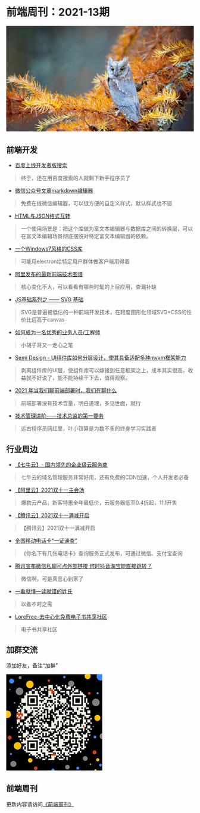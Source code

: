 # 前端周刊：2021-13期

[![](/img/bing/20211023.png?imageMogr2/thumbnail/960x)](https://cn.bing.com/search?q=红角鸮)

## 前端开发

- [百度上线开发者版搜索](https://kaifa.baidu.com/)

> 终于，还在用百度搜索的人就剩下新手程序员了

- [微信公众号文章markdown编辑器](https://github.com/doocs/md)

> 免费在线微信编辑器，可以很方便的自定义样式，默认样式也不错

- [HTML与JSON格式互转](https://github.com/Jxck/html2json)

> 一个使用场景是：把这个库做为富文本编辑器与数据库之间的转换层，可以在富文本编辑场景彻底摆脱对特定富文本编辑器的依赖。

- [一个Windows7风格的CSS库](https://github.com/khang-nd/7.css)

> 可能用electron给特定用户群体做客户端用得着

- [阿里发布的最新前端技术图谱](https://f2e.tech/)

> 核心变化不大，可以看看有哪些时髦的上层应用，查漏补缺

- [JS基础系列之 —— SVG 基础](https://juejin.cn/post/7023195642172276749)

> SVG是普遍被低估的一种前端开发技术，在轻度图形化领域SVG+CSS的性价比远高于canvas

- [如何成为一名优秀的业务人员/工程师](https://www.yuque.com/barretlee/thinking/my4hps)

> 小胡子哥又一走心之笔

- [Semi Design - UI组件库如何分层设计，使其具备适配多种mvvm框架能力](https://bytedance.feishu.cn/docs/doccnTgc0iGOVPubHZkwPpxXSNh)

> 剥离组件库的UI层，使组件库可以嫁接到任意框架之上，成本其实很高，收益就不好说了，能不能持续干下去，值得观察。

- [2021 年当我们聊前端部署时，我们在聊什么](https://mp.weixin.qq.com/s/E8UXYrJMY3AqBrprxfJ-3A)

> 前端部署没有技术含量，明白道理，多见世面，就行

- [技术管理进阶——技术总监的第一要务](https://mp.weixin.qq.com/s?__biz=Mzk0NzI1MDYxNQ==&mid=2247483896&idx=1&sn=7b8e52299eac8cfb682fef45c740e6e4)

> 远古程序员网红里，叶小钗算是为数不多的终身学习实践者

## 行业周边

- [【七牛云】- 国内领先的企业级云服务商](https://marketing.qiniu.com/cps/redirect?redirect_id=4&cps_key=1hfwb75ib2jbm)

> 七牛云的域名管理服务非常好用，还有免费的CDN加速，个人开发者必备

- [【阿里云】2021双十一主会场](https://www.aliyun.com/activity/1111?userCode=y31qmczl)

> 爆款云产品，新客特惠全年最低价，云服务器低至0.4折起，11.1开售

- [【腾讯云】2021双十一满减开启](https://cloud.tencent.com/act/double11?spread_hash_key=d166fdb46eb63211c4921d4f9fbaf8d3&cps_key=55b0d6026f97f5980bceec15fcefa0af)

> 【腾讯云】2021双十一满减开启

- [全国移动电话卡“一证通查”](https://www.appinn.com/getsimnum-caict-final/)

> 《你名下有几张电话卡》查询服务正式发布，可通过微信、支付宝查询

- [腾讯宣布微信私聊可点外部链接 何时抖音淘宝能直接跳转？](https://www.cnbeta.com/articles/tech/1180537.htm)

> 微信啊，可是真恶心到家了

- [一看就懂一读就错的姓氏](https://1024.com/a/1337)

> 以备不时之需

- [LoreFree-去中心化免费电子书共享社区](https://ebook2.lorefree.com/)

> 电子书共享社区

## 加群交流

添加好友，备注“加群”

![refned_x](../img/a/refined-x.jpg)

## 前端周刊

更新内容请访问[《前端周刊》](https://frontend-weekly.com/)